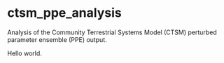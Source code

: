 # ctsm_ppe_analysis
Analysis of the Community Terrestrial Systems Model (CTSM) perturbed parameter ensemble (PPE) output.

Hello world.